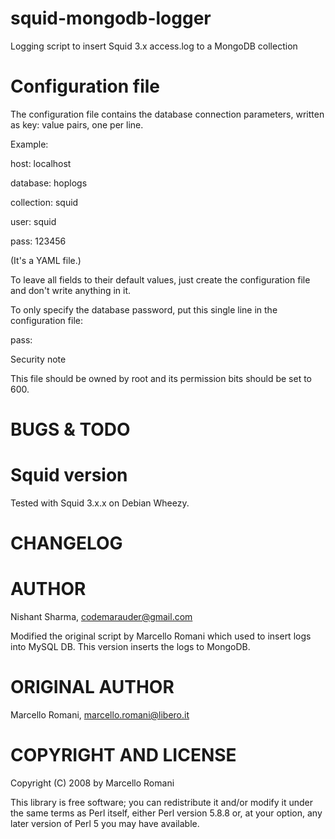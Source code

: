 squid-mongodb-logger
====================

Logging script to insert Squid 3.x access.log to a MongoDB collection

Configuration file
==================
The configuration file contains the database connection parameters, written as key: value pairs, one per line.

Example:

host: localhost

database: hoplogs

collection: squid

user: squid

pass: 123456

(It's a YAML file.)

To leave all fields to their default values, just create the configuration file and don't write anything in it.

To only specify the database password, put this single line in the configuration file:

pass: <password>

Security note

This file should be owned by root and its permission bits should be set to 600.

BUGS & TODO
===========
Squid version
=============

Tested with Squid 3.x.x on Debian Wheezy. 

CHANGELOG
=========
AUTHOR
======
Nishant Sharma, codemarauder@gmail.com

Modified the original script by Marcello Romani which used to insert logs
into MySQL DB. This version inserts the logs to MongoDB.

ORIGINAL AUTHOR
===============
Marcello Romani, marcello.romani@libero.it

COPYRIGHT AND LICENSE
=====================

Copyright (C) 2008 by Marcello Romani

This library is free software; you can redistribute it and/or modify
it under the same terms as Perl itself, either Perl version 5.8.8 or,
at your option, any later version of Perl 5 you may have available.

